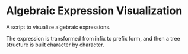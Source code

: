 # Algebraic Expression Visualization

A script to visualize algebraic expressions.

The expression is transformed from infix to prefix form, and then a tree structure is built character by character.
